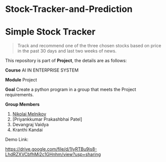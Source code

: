 # Stock-Tracker-and-Prediction
# Simple Stock Tracker


> Track and recommend one of the three chosen stocks based on price in the past 30 days and last two weeks of news.

This repository is part of **Project**, the details are as follows:

**Course**
AI IN ENTERPRISE SYSTEM

**Module**
Project

**Goal**
Create a python program in a group that meets the Project requirements.

**Group Members**

1.  [Nikolai Melnikov](https://www.linkedin.com/in/nikolaimelnikov/)
2.  [Priyankkumar Prakashbhai Patel]
3.  Devangraj Vaidya
4.  Kranthi Kandai

Demo Link:

https://drive.google.com/file/d/1IyRTBu9is8-LhdRZXVCbfhMi2c1GHnhm/view?usp=sharing
